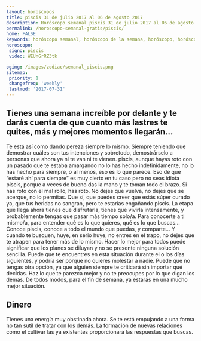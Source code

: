 ```yaml
---
layout: horoscopos
title: piscis 31 de julio 2017 al 06 de agosto 2017 
description: Horóscopo semanal piscis 31 de julio 2017 al 06 de agosto 2017. Tienes una semana increíble por delante y te darás cuenta de que cuanto más lastres te quites, más y mejores momentos llegarán…
permalink: /horoscopo-semanal-gratis/piscis/
home: FALSE
keywords: horóscopo semanal, horóscopo de la semana, horóscopo, horóscopo gratis,horóscopos, horóscopo esperanza gracia, horoscopos piscis la semana, horóscopos gratis, Tarot, Astrologia, Zodíaco, piscis, horoscopo gratis, semanal
horoscopo:
 signo: piscis
 video: WEUnGrRZ3tk

ogimg: /images/zodiac/semanal_piscis.png
sitemap:
 priority: 1
 changefreq: 'weekly'
 lastmod: '2017-07-31'
---
```




## Tienes una semana increíble por delante y te darás cuenta de que cuanto más lastres te quites, más y mejores momentos llegarán…

Te está así como dando pereza siempre lo mismo. Siempre teniendo que demostrar cuáles son tus intenciones y sobretodo, demostrárselo a personas que ahora ya ni te van ni te vienen. piscis, aunque hayas roto con un pasado que te estaba amargando no lo has hecho indefinidamente, no lo has hecho para siempre, o al menos, eso es lo que parece. Eso de que “estaré ahí para siempre” es muy cierto en tu caso pero no seas idiota piscis, porque a veces de bueno das la mano y te toman todo el brazo. Si has roto con el mal rollo, has roto. No dejes que vuelva, no dejes que se acerque, no lo permitas. Que sí, que puedes creer que estás súper curado ya, que tus heridas no sangran, pero te estarías engañando piscis. La etapa que llega ahora tienes que disfrutarla, tienes que vivirla intensamente, y probablemente tengas que pasar más tiempo solo/a. Para conocerte a ti mismo/a, para entender qué es lo que quieres, qué es lo que buscas… Conoce piscis, conoce a todo el mundo que puedas, y comparte… Y cuando te busquen, huye, en serio huye, no entres en el trapo, no dejes que te atrapen para tener más de lo mismo.
Hacer lo mejor para todos puede significar que los planes se diluyan y no se presente ninguna solución sencilla. Puede que te encuentres en esta situación durante el o los días siguientes, y podría ser porque no quieres molestar a nadie. Puede que no tengas otra opción, ya que alguien siempre te criticará sin importar qué decidas. Haz lo que te parezca mejor y no te preocupes por lo que digan los demás. De todos modos, para el fin de semana, ya estarás en una mucho mejor situación.

## Dinero

Tienes una energía muy obstinada ahora. Se te está empujando a una forma no tan sutil de tratar con los demás. La formación de nuevas relaciones como el cultivar las ya existentes proporcionará las respuestas que buscas.
